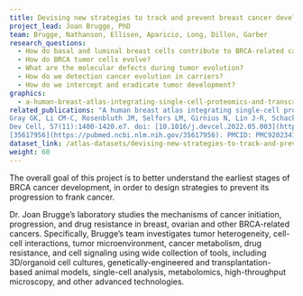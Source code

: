 ```yaml
---
title: Devising new strategies to track and prevent breast cancer development in BRCA mutation carriers
project_lead: Joan Brugge, PhD
team: Brugge, Nathanson, Ellisen, Aparicio, Long, Dillon, Garber
research_questions:
  - How do basal and luminal breast cells contribute to BRCA-related cancers?
  - How do BRCA tumor cells evolve?
  - What are the molecular defects during tumor evolution?
  - How do we detection cancer evolution in carriers?
  - How do we intercept and eradicate tumor development?
graphics:
  - a-human-breast-atlas-integrating-single-cell-proteomics-and-transcriptomics
related_publications: "A human breast atlas integrating single-cell proteomics and transcriptomics.
Gray GK, Li CM-C, Rosenbluth JM, Selfors LM, Girnius N, Lin J-R, Schackmann RCJ, Goh WL, Moore K, Shapiro HK, Mei S, D’Andrea K, Nathanson KL, Sorger PK, Santagata S, Regev A, Garber JE, Dillon DA, Brugge JS.
Dev Cell, 57(11):1400-1420.e7. doi: [10.1016/j.devcel.2022.05.003](https://doi.org/10.1016/j.devcel.2022.05.003). PMID:
[35617956](https://pubmed.ncbi.nlm.nih.gov/35617956). PMCID: PMC9202341"
dataset_link: /atlas-datasets/devising-new-strategies-to-track-and-prevent-breast-cancer-development-in-brca-mutation-carriers
weight: 60
---
```

The overall goal of this project is to better understand the earliest stages of BRCA cancer development, in order to design strategies to prevent its progression to frank cancer.

Dr. Joan Brugge’s laboratory studies the mechanisms of cancer initiation, progression, and drug resistance in breast, ovarian and other BRCA-related cancers. Specifically, Brugge’s team investigates tumor heterogeneity, cell-cell interactions, tumor microenvironment, cancer metabolism, drug resistance, and cell signaling using wide collection of tools, including 3D/organoid cell cultures, genetically-engineered and transplantation-based animal models, single-cell analysis, metabolomics, high-throughput microscopy, and other advanced technologies.
